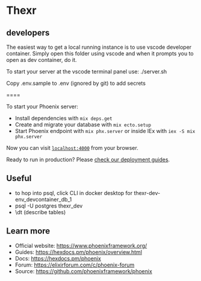 # Thexr

## developers

The easiest way to get a local running instance is to use vscode developer container.
Simply open this folder using vscode and when it prompts you to open as dev container, do it.

To start your server at the vscode terminal panel use: ./server.sh

Copy .env.sample to .env (ignored by git) to add secrets

====

To start your Phoenix server:

  * Install dependencies with `mix deps.get`
  * Create and migrate your database with `mix ecto.setup`
  * Start Phoenix endpoint with `mix phx.server` or inside IEx with `iex -S mix phx.server`

Now you can visit [`localhost:4000`](http://localhost:4000) from your browser.

Ready to run in production? Please [check our deployment guides](https://hexdocs.pm/phoenix/deployment.html).

## Useful

- to hop into psql, click CLI in docker desktop for thexr-dev-env_devcontainer_db_1
- psql -U postgres thexr_dev
- \dt (describe tables)

## Learn more

  * Official website: https://www.phoenixframework.org/
  * Guides: https://hexdocs.pm/phoenix/overview.html
  * Docs: https://hexdocs.pm/phoenix
  * Forum: https://elixirforum.com/c/phoenix-forum
  * Source: https://github.com/phoenixframework/phoenix
